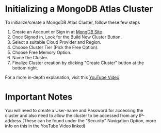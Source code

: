 # Initializing a MongoDB Atlas Cluster
To initialize/create a MongoDB Atlas Cluster, follow these few steps 

1. Create an Account or Sign in at [MongDB Site](https://bit.ly/mdb-atlas)
2. Once Signed in, Look for the Build New Cluster Button.
3. Select a suitable Cloud Provider and Region.
4. Choose Cluster Tier (Pick the Free Option).
5. Choose Free Memory Option.
6. Name the Cluster.
7. Finalize Cluster creation by clicking "Create Cluster" button at the bottom right.

For a more in-depth explanation, visit this [YouTube Video](https://www.youtube.com/watch?v=xrc7dIO_tXk)

# Important Notes
You will need to create a User-name and Password for accessing the cluster and also need to allow the cluster to be accessed from any IP-address (These can be found under the "Security" Navigation Option, more info on this in the YouTube Video linked)
